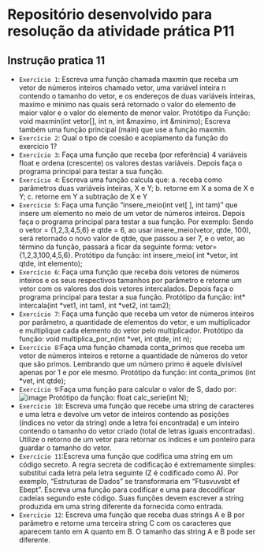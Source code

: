 # Repositório desenvolvido para resolução da atividade prática P11 
## Instrução pratica 11


- `Exercício 1`:  Escreva uma função chamada maxmin que receba um vetor de números inteiros chamado vetor, uma variável inteira n contendo o tamanho do vetor, e os endereços de duas variáveis inteiras, maximo e minimo nas quais será retornado o valor do
elemento de maior valor e o valor do elemento de menor valor.
Protótipo da Função:
void maxmin(int vetor[], int n, int &maximo, int &minimo);
Escreva também uma função principal (main) que use a função maxmin.
- `Exercício 2`: Qual o tipo de coesão e acoplamento da função do exercício 1?
- `Exercício 3`: Faça uma função que receba (por referência) 4 variáveis float e ordena (crescente) os
valores destas variáveis. Depois faça o programa principal para testar a sua função.
- `Exercício 4`: Escreva uma função calcula que:
a. receba como parâmetros duas variáveis inteiras, X e Y;
b. retorne em X a soma de X e Y;
c. retorne em Y a subtração de X e Y
- `Exercício 5`: Faça uma função “insere_meio(int vet[ ], int tam)” que insere um elemento no meio
de um vetor de números inteiros. Depois faça o programa principal para testar a sua
função.
Por exemplo:
Sendo o vetor = {1,2,3,4,5,6} e qtde = 6, ao usar
insere_meio(vetor, qtde, 100),
será retornado o novo valor de qtde, que passou a ser 7, e o vetor, ao término
da função, passará a ficar da seguinte forma: vetor= {1,2,3,100,4,5,6}.
Protótipo da função: int insere_meio( int *vetor, int qtde, int elemento);
- `Exercício 6`: Faça uma função que receba dois vetores de números inteiros e os seus
respectivos tamanhos por parâmetro e retorne um vetor com os valores dos dois
vetores intercalados. Depois faça o programa principal para testar a sua função.
Protótipo da função: int* intercala(int *vet1, int tam1, int *vet2, int tam2);
- `Exercício 7`: Faça uma função que receba um vetor de números inteiros por parâmetro, a
quantidade de elementos do vetor, e um multiplicador e multiplique cada elemento
do vetor pelo multiplicador.
Protótipo da função: void multiplica_por_n(int *vet, int qtde, int n);
- `Exercício 8`:Faça uma função chamada conta_primos que receba um vetor de números inteiros e
retorne a quantidade de números do vetor que são primos.
Lembrando que um número primo é aquele divisível apenas por 1 e por ele mesmo.
Protótipo da função:
int conta_primos (int *vet, int qtde);
- `Exercício 9`:Faça uma função para calcular o valor de S, dado por:
![image](https://github.com/Mcbeckerath/ResidenciaTIC18-P11/assets/125604118/37af3a34-9be0-4869-b435-9f688ef976c4)
Protótipo da função:
float calc_serie(int N);
- `Exercício 10`: Escreva uma função que recebe uma string de caracteres e uma letra e devolve um
vetor de inteiros contendo as posições (índices no vetor da string) onde a letra foi
encontrada) e um inteiro contendo o tamanho do vetor criado (total de letras iguais
encontradas). Utilize o retorno de um vetor para retornar os índices e um ponteiro
para guardar o tamanho do vetor.
- `Exercício 11`:Escreva uma função que codifica uma string em um código secreto. A regra secreta de codificação é extremamente simples: substitui cada letra pela letra seguinte (Z é codificado como A). Por exemplo, “Estruturas de Dados” se transformaria em
“Ftusvuvsbt ef Ebept”. Escreva uma função para codificar e uma para decodificar
cadeias segundo este código. Suas funções devem escrever a string produzida em
uma string diferente da fornecida como entrada.
- `Exercício 12`: Escreva uma função que receba duas strings A e B por parâmetro e retorne uma terceira string C com os caracteres que aparecem tanto em A quanto em B. O
tamanho das string A e B pode ser diferente.
